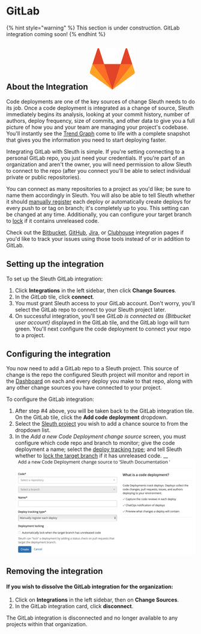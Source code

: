# GitLab

{% hint style="warning" %}
This section is under construction. GitLab integration coming soon!
{% endhint %}

## About the Integration ![](../../../.gitbook/assets/gitlab-logo.svg) 

Code deployments are one of the key sources of change Sleuth needs to do its job. Once a code deployment is integrated as a change of source, Sleuth immediately begins its analysis, looking at your commit history, number of authors, deploy frequency, size of commits, and other data to give you a full picture of how you and your team are managing your project's codebase. You'll instantly see the [Trend Graph](../../../resources/terminology.md#dashboard) come to life with a complete snapshot that gives you the information you need to start deploying faster.

Integrating GitLab with Sleuth is simple. If you're setting connecting to a personal GitLab repo, you just need your credentials. If you're part of an organization and aren't the owner, you will need permission to allow Sleuth to connect to the repo \(after you connect you'll be able to select individual private or public repositories\).

You can connect as many repositories to a project as you'd like; be sure to name them accordingly in Sleuth. You will also be able to tell Sleuth whether it should [manually register](../../manual-changes.md) each deploy or automatically create deploys for every push to or tag on branch; it's completely up to you. This setting can be changed at any time. Additionally, you can configure your target branch to [lock](../../../resources/terminology.md#locking) if it contains unreleased code.

Check out the [Bitbucket](bitbucket.md), [GitHub](github.md), [Jira](../../issue-trackers/jira.md), or [Clubhouse](../../issue-trackers/clubhouse.md) integration pages if you'd like to track your issues using those tools instead of or in addition to GitLab.

## Setting up the integration

To set up the Sleuth GitLab integration: 

1. Click **Integrations** in the left sidebar, then click **Change Sources**. 
2. In the _GitLab_ tile, click **connect**. 
3. You must grant Sleuth access to your GitLab account. Don't worry, you'll select the GitLab repo to connect to your Sleuth project later. 
4. On successful integration, you'll see _GitLab is connected as {Bitbucket user account}_ displayed in the GitLab tile, and the GitLab logo will turn green. You'll next configure the code deployment to connect your repo to a project. 

## Configuring the integration

You now need to add a GitLab repo to a Sleuth project. This source of change is the repo the configured Sleuth project will monitor and report in the [Dashboard](../../../dashboard.md) on each and every deploy you make to that repo, along with any other change sources you have connected to your project. 

To configure the GitLab integration: 

1. After step \#4 above, you will be taken back to the GitLab integration tile. On the GitLab tile, click the **Add code deployment** dropdown. 
2. Select the [Sleuth project](../../../projects.md) you wish to add a chance source to from the dropdown list. 
3. In the _Add a new Code Deployment change source_ screen, you must configure which code repo and branch to monitor; give the code deployment a name; select the [deploy tracking type](../../../resources/terminology.md#deploy-tracking-type); and tell Sleuth whether to [lock the target branch](../../../resources/terminology.md#deployment-locking) if it has unreleased code.  __![](../../../.gitbook/assets/bitbucket-add-code-deployment-change-source.png) 

## Removing the integration

#### If you wish to dissolve the **GitLab** integration for the organization: 

1. Click on **Integrations** in the left sidebar, then on **Change Sources**. 
2. In the GitLab integration card, click **disconnect**.

The GitLab integration is disconnected and no longer available to any projects within that organization. 

